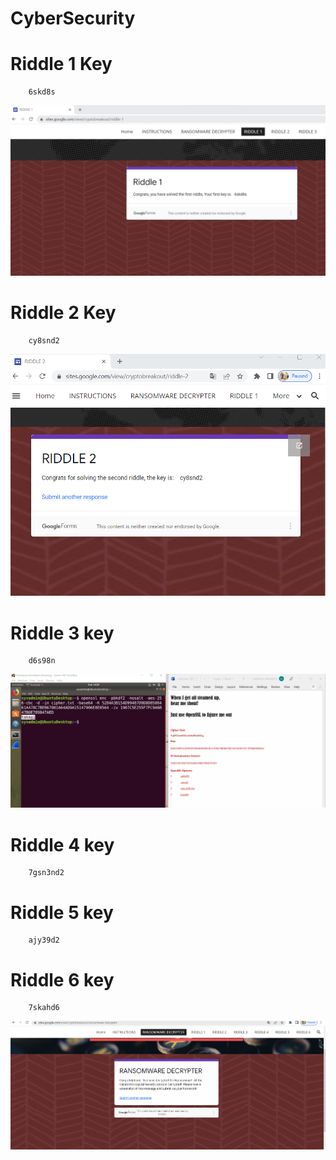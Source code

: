 # CyberSecurity

# Riddle 1 Key

        6skd8s

![first_riddle](image/Riddle1.png)


# Riddle 2 Key

        cy8snd2

![second_riddle](image/riddle2.png)



# Riddle 3 key

        d6s98n

![third_riddle](image/riddle3A.png)


# Riddle 4 key

        7gsn3nd2

# Riddle 5 key

        ajy39d2


# Riddle 6 key

        7skahd6


![Riddle_Final_image](image/RIDDLE_FINAL.png)